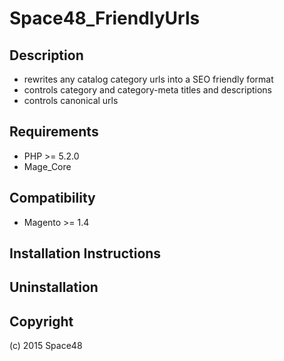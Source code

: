 Space48_FriendlyUrls
=====================

Description
-----------
- rewrites any catalog category urls into a SEO friendly format
- controls category and category-meta titles and descriptions 
- controls canonical urls

Requirements
------------
- PHP >= 5.2.0
- Mage_Core


Compatibility
-------------
- Magento >= 1.4

Installation Instructions
-------------------------


Uninstallation
--------------



Copyright
---------
(c) 2015 Space48
